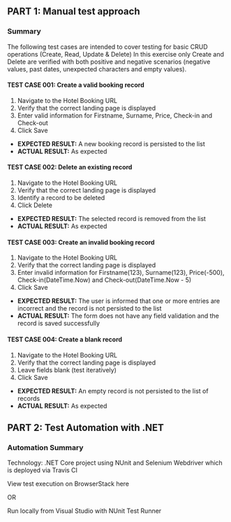 ## PART 1: Manual test approach

### Summary
The following test cases are intended to cover testing for basic CRUD operations (Create, Read, Update & Delete)
In this exercise only Create and Delete are verified with both positive and negative scenarios (negative values, past dates, unexpected characters and empty values).

#### TEST CASE 001: Create a valid booking record
1. Navigate to the Hotel Booking URL
2. Verify that the correct landing page is displayed
3. Enter valid information for Firstname, Surname, Price, Check-in and Check-out
4. Click Save

- **EXPECTED RESULT:** A new booking record is persisted to the list
- **ACTUAL RESULT:** As expected

#### TEST CASE 002: Delete an existing record
1. Navigate to the Hotel Booking URL
2. Verify that the correct landing page is displayed
3. Identify a record to be deleted
4. Click Delete

- **EXPECTED RESULT:** The selected record is removed from the list 
- **ACTUAL RESULT:** As expected

#### TEST CASE 003: Create an invalid booking record
1. Navigate to the Hotel Booking URL
2. Verify that the correct landing page is displayed
3. Enter invalid information for Firstname(123), Surname(123), Price(-500), Check-in(DateTime.Now) and Check-out(DateTime.Now - 5)
4. Click Save

- **EXPECTED RESULT:** The user is informed that one or more entries are incorrect and the record is not persisted to the list
- **ACTUAL RESULT:** The form does not have any field validation and the record is saved successfully

#### TEST CASE 004: Create a blank record
1. Navigate to the Hotel Booking URL
2. Verify that the correct landing page is displayed
3. Leave fields blank (test iteratively)
4. Click Save

- **EXPECTED RESULT:** An empty record is not persisted to the list of records
- **ACTUAL RESULT:** As expected

## PART 2: Test Automation with .NET

### Automation Summary
Technology: .NET Core project using NUnit and Selenium Webdriver which is deployed via Travis CI

View test execution on BrowserStack here

OR

Run locally from Visual Studio with NUnit Test Runner



